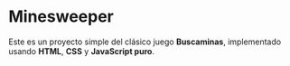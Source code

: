 # Minesweeper
Este es un proyecto simple del clásico juego **Buscaminas**, implementado usando **HTML**, **CSS** y **JavaScript puro**.
